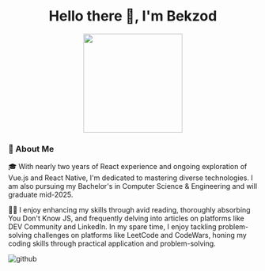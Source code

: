<div id="header" align="center">
  <h1>Hello there 👋, I'm Bekzod</h1>
  <img src="https://alpha-centauri-production.s3.amazonaws.com/uploads/content/174/og_image/OG.jpg" width="200" />
</div>
 
### 🚀 About Me
🎓 With nearly two years of React experience and ongoing exploration of Vue.js and React Native, I'm dedicated to mastering diverse technologies. I am also pursuing my Bachelor's in Computer Science & Engineering and will graduate mid-2025.

  👨‍💻 I enjoy enhancing my skills through avid reading, thoroughly absorbing You Don't Know JS, and frequently delving into articles on platforms like DEV Community and LinkedIn. In my spare time, I enjoy tackling problem-solving challenges on platforms like LeetCode and CodeWars, honing my coding skills through practical application and problem-solving.

![github](https://img.shields.io/badge/GitHub-000000?style=for-the-badge&logo=GitHub&logoColor=white)



<!--
**Bek30d/Bek30d** is a ✨ _special_ ✨ repository because its `README.md` (this file) appears on your GitHub profile.

Here are some ideas to get you started:

- 🔭 I’m currently working on 
- 🌱 I’m currently learning ...
- 👯 I’m looking to collaborate on ...
- 🤔 I’m looking for help with ...
- 💬 Ask me about ...
- 📫 How to reach me: ...
- 😄 Pronouns: ...
- ⚡ Fun fact: ...
-->
